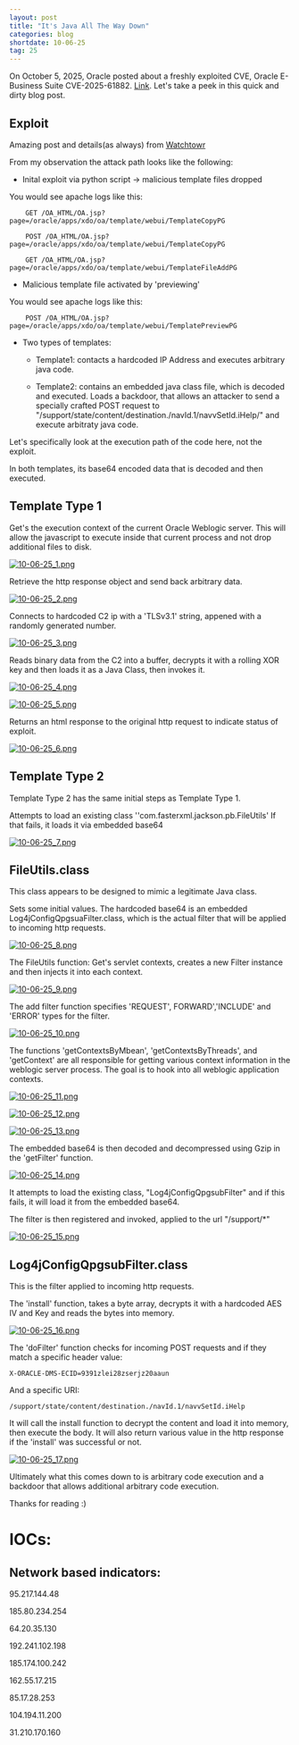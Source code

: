 ```yaml
---
layout: post
title: "It's Java All The Way Down​"
categories: blog
shortdate: 10-06-25
tag: 25
---
```



On October 5, 2025, Oracle posted about a freshly exploited CVE, Oracle E-Business Suite CVE-2025-61882. [Link](https://www.oracle.com/security-alerts/alert-cve-2025-61882.html).
Let's take a peek in this quick and dirty blog post.






## Exploit

Amazing post and details(as always) from [Watchtowr](https://labs.watchtowr.com/well-well-well-its-another-day-oracle-e-business-suite-pre-auth-rce-chain-cve-2025-61882well-well-well-its-another-day-oracle-e-business-suite-pre-auth-rce-chain-cve-2025-61882/)


From my observation the attack path looks like the following:
- Inital exploit via python script -> malicious template files dropped

You would see apache logs like this:
```
    GET /OA_HTML/OA.jsp?page=/oracle/apps/xdo/oa/template/webui/TemplateCopyPG

    POST /OA_HTML/OA.jsp?page=/oracle/apps/xdo/oa/template/webui/TemplateCopyPG

    GET /OA_HTML/OA.jsp?page=/oracle/apps/xdo/oa/template/webui/TemplateFileAddPG
```

- Malicious template file activated by 'previewing'

You would see apache logs like this:
```
    POST /OA_HTML/OA.jsp?page=/oracle/apps/xdo/oa/template/webui/TemplatePreviewPG
```

- Two types of templates:
    - Template1: contacts a hardcoded IP Address and executes arbitrary java code.

    - Template2: contains an embedded java class file, which is decoded and executed. Loads a backdoor, that allows an attacker to send a specially crafted POST request to "/support/state/content/destination./navId.1/navvSetId.iHelp/" and execute arbitraty java code.


Let's specifically look at the execution path of the code here, not the exploit.

In both templates, its base64 encoded data that is decoded and then executed.


## Template Type 1
Get's the execution context of the current Oracle Weblogic server. This will allow the javascript to execute inside that current process and not drop additional files to disk.


[![10-06-25_1.png](/assets/images/10-06-25/10-06-25_1.png)](/assets/images/10-06-25/10-06-25_1.png)


Retrieve the http response object and send back arbitrary data.


[![10-06-25_2.png](/assets/images/10-06-25/10-06-25_2.png)](/assets/images/10-06-25/10-06-25_2.png)


Connects to hardcoded C2 ip with a 'TLSv3.1' string, appened with a randomly generated number.


[![10-06-25_3.png](/assets/images/10-06-25/10-06-25_3.png)](/assets/images/10-06-25/10-06-25_3.png)


Reads binary data from the C2 into a buffer, decrypts it with a rolling XOR key and then loads it as a Java Class, then invokes it.


[![10-06-25_4.png](/assets/images/10-06-25/10-06-25_4.png)](/assets/images/10-06-25/10-06-25_4.png)


[![10-06-25_5.png](/assets/images/10-06-25/10-06-25_5.png)](/assets/images/10-06-25/10-06-25_5.png)


Returns an html response to the original http request to indicate status of exploit.


[![10-06-25_6.png](/assets/images/10-06-25/10-06-25_6.png)](/assets/images/10-06-25/10-06-25_6.png)


## Template Type 2

Template Type 2 has the same initial steps as Template Type 1.

Attempts to load an existing class ''com.fasterxml.jackson.pb.FileUtils'
If that fails, it loads it via embedded base64


[![10-06-25_7.png](/assets/images/10-06-25/10-06-25_7.png)](/assets/images/10-06-25/10-06-25_7.png)


## FileUtils.class

This class appears to be designed to mimic a legitimate Java class.

Sets some initial values. The hardcoded base64 is an embedded Log4jConfigQpgsuaFilter.class, which is the actual filter that will be applied to incoming http requests.

[![10-06-25_8.png](/assets/images/10-06-25/10-06-25_8.png)](/assets/images/10-06-25/10-06-25_8.png)


The FileUtils function:
Get's servlet contexts, creates a new Filter instance and then injects it into each context.


[![10-06-25_9.png](/assets/images/10-06-25/10-06-25_9.png)](/assets/images/10-06-25/10-06-25_9.png)


The add filter function specifies 'REQUEST', FORWARD','INCLUDE' and 'ERROR' types for the filter.


[![10-06-25_10.png](/assets/images/10-06-25/10-06-25_10.png)](/assets/images/10-06-25/10-06-25_10.png)


The functions 'getContextsByMbean', 'getContextsByThreads', and 'getContext' are all responsible for getting various context information in the weblogic server process. The goal is to hook into all weblogic application contexts.


[![10-06-25_11.png](/assets/images/10-06-25/10-06-25_11.png)](/assets/images/10-06-25/10-06-25_11.png)

[![10-06-25_12.png](/assets/images/10-06-25/10-06-25_12.png)](/assets/images/10-06-25/10-06-25_12.png)

[![10-06-25_13.png](/assets/images/10-06-25/10-06-25_13.png)](/assets/images/10-06-25/10-06-25_13.png)


The embedded base64 is then decoded and decompressed using Gzip in the 'getFilter' function.


[![10-06-25_14.png](/assets/images/10-06-25/10-06-25_14.png)](/assets/images/10-06-25/10-06-25_14.png)


It attempts to load the existing class, "Log4jConfigQpgsubFilter" and if this fails, it will load it from the embedded base64.

The filter is then registered and invoked, applied to the url "/support/*"


[![10-06-25_15.png](/assets/images/10-06-25/10-06-25_15.png)](/assets/images/10-06-25/10-06-25_15.png)


## Log4jConfigQpgsubFilter.class


This is the filter applied to incoming http requests.

The 'install' function, takes a byte array, decrypts it with a hardcoded AES IV and Key and reads the bytes into memory.



[![10-06-25_16.png](/assets/images/10-06-25/10-06-25_16.png)](/assets/images/10-06-25/10-06-25_16.png)


The 'doFilter' function checks for incoming POST requests and if they match a specific header value:

```
X-ORACLE-DMS-ECID=9391zlei28zserjz20aaun
```
And a specific URI:

```
/support/state/content/destination./navId.1/navvSetId.iHelp
```

It will call the install function to decrypt the content and load it into memory, then execute the body.
It will also return various value in the http response if the 'install' was successful or not.


[![10-06-25_17.png](/assets/images/10-06-25/10-06-25_17.png)](/assets/images/10-06-25/10-06-25_17.png)



Ultimately what this comes down to is arbitrary code execution and a backdoor that allows additional arbitrary code execution.


Thanks for reading :)


# IOCs:

## Network based indicators:
95.217.144.48

185.80.234.254

64.20.35.130

192.241.102.198

185.174.100.242

162.55.17.215

85.17.28.253

104.194.11.200

31.210.170.160